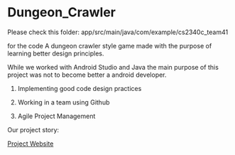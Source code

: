 # Dungeon_Crawler

Please check this folder:
app/src/main/java/com/example/cs2340c_team41

for the code 
A dungeon crawler style game made with the purpose of learning better design principles.

While we worked with Android Studio and Java the main purpose of this project was not to become better a android developer.

1. Implementing good code design practices
   
2. Working in a team using Github
   
3. Agile Project Management

Our project story:

[Project Website](https://adikrish6824.wixsite.com/adi-krish/blank)
